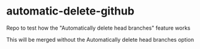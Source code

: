 # automatic-delete-github
Repo to test how the "Automatically delete head branches" feature works

This will be merged without the Automatically delete head branches option

